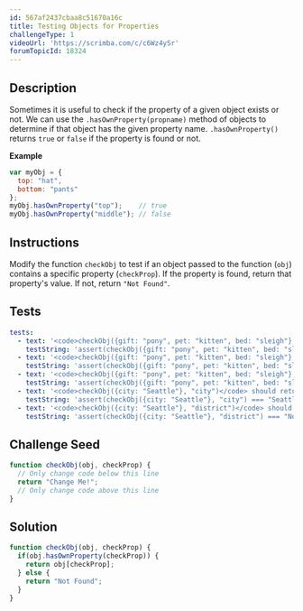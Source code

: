 ```yaml
---
id: 567af2437cbaa8c51670a16c
title: Testing Objects for Properties
challengeType: 1
videoUrl: 'https://scrimba.com/c/c6Wz4ySr'
forumTopicId: 18324
---
```


## Description

<section id='description'>

Sometimes it is useful to check if the property of a given object exists or not. We can use the `.hasOwnProperty(propname)` method of objects to determine if that object has the given property name. `.hasOwnProperty()` returns `true` or `false` if the property is found or not.

**Example**

```js
var myObj = {
  top: "hat",
  bottom: "pants"
};
myObj.hasOwnProperty("top");    // true
myObj.hasOwnProperty("middle"); // false
```

</section>

## Instructions

<section id='instructions'>

Modify the function `checkObj` to test if an object passed to the function (`obj`) contains a specific property (`checkProp`). If the property is found, return that property's value. If not, return `"Not Found"`.

</section>

## Tests

<section id='tests'>

```yml
tests:
  - text: '<code>checkObj({gift: "pony", pet: "kitten", bed: "sleigh"}, "gift")</code> should return <code>"pony"</code>.'
    testString: 'assert(checkObj({gift: "pony", pet: "kitten", bed: "sleigh"}, "gift") === "pony");'
  - text: '<code>checkObj({gift: "pony", pet: "kitten", bed: "sleigh"}, "pet")</code> should return <code>"kitten"</code>.'
    testString: 'assert(checkObj({gift: "pony", pet: "kitten", bed: "sleigh"}, "pet") === "kitten");'
  - text: '<code>checkObj({gift: "pony", pet: "kitten", bed: "sleigh"}, "house")</code> should return <code>"Not Found"</code>.'
    testString: 'assert(checkObj({gift: "pony", pet: "kitten", bed: "sleigh"}, "house") === "Not Found");'
  - text: '<code>checkObj({city: "Seattle"}, "city")</code> should return <code>"Seattle"</code>.'
    testString: 'assert(checkObj({city: "Seattle"}, "city") === "Seattle");'
  - text: '<code>checkObj({city: "Seattle"}, "district")</code> should return <code>"Not Found"</code>.'
    testString: 'assert(checkObj({city: "Seattle"}, "district") === "Not Found");'
```

</section>

## Challenge Seed

<section id='challengeSeed'>

<div id='js-seed'>

```js
function checkObj(obj, checkProp) {
  // Only change code below this line
  return "Change Me!";
  // Only change code above this line
}

```

</div>

</section>

## Solution

<section id='solution'>

```js
function checkObj(obj, checkProp) {
  if(obj.hasOwnProperty(checkProp)) {
    return obj[checkProp];
  } else {
    return "Not Found";
  }
}
```

</section>
